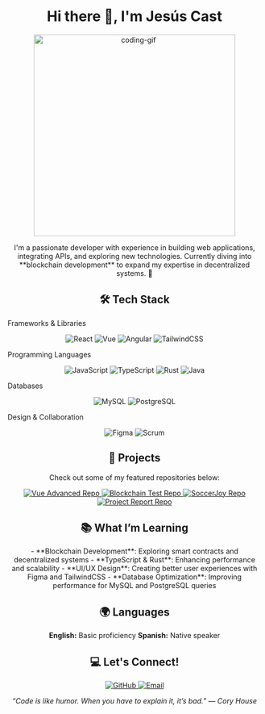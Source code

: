 <h1 align="center">Hi there 👋, I'm Jesús Cast</h1> <p align="center"> <img src="https://user-images.githubusercontent.com/74038190/225813708-98b745f2-7d22-48cf-9150-083f1b00d6c9.gif" alt="coding-gif" width="400"/> </p> <p align="center"> I'm a passionate developer with experience in building web applications, integrating APIs, and exploring new technologies. Currently diving into **blockchain development** to expand my expertise in decentralized systems. 🚀 </p>
<h2 align="center">🛠 Tech Stack</h2>
Frameworks & Libraries
<p align="center"> <img src="https://img.shields.io/badge/-React-61DAFB?logo=react&logoColor=white&style=for-the-badge" alt="React"/> <img src="https://img.shields.io/badge/-Vue-4FC08D?logo=vue.js&logoColor=white&style=for-the-badge" alt="Vue"/> <img src="https://img.shields.io/badge/-Angular-DD0031?logo=angular&logoColor=white&style=for-the-badge" alt="Angular"/> <img src="https://img.shields.io/badge/-TailwindCSS-06B6D4?logo=tailwindcss&logoColor=white&style=for-the-badge" alt="TailwindCSS"/> </p>
Programming Languages
<p align="center"> <img src="https://img.shields.io/badge/-JavaScript-F7DF1E?logo=javascript&logoColor=black&style=for-the-badge" alt="JavaScript"/> <img src="https://img.shields.io/badge/-TypeScript-3178C6?logo=typescript&logoColor=white&style=for-the-badge" alt="TypeScript"/> <img src="https://img.shields.io/badge/-Rust-000000?logo=rust&logoColor=white&style=for-the-badge" alt="Rust"/> <img src="https://img.shields.io/badge/-Java-007396?logo=java&logoColor=white&style=for-the-badge" alt="Java"/> </p>
Databases
<p align="center"> <img src="https://img.shields.io/badge/-MySQL-4479A1?logo=mysql&logoColor=white&style=for-the-badge" alt="MySQL"/> <img src="https://img.shields.io/badge/-PostgreSQL-336791?logo=postgresql&logoColor=white&style=for-the-badge" alt="PostgreSQL"/> </p>
Design & Collaboration
<p align="center"> <img src="https://img.shields.io/badge/-Figma-F24E1E?logo=figma&logoColor=white&style=for-the-badge" alt="Figma"/> <img src="https://img.shields.io/badge/-Scrum-6DB33F?logo=scrumalliance&logoColor=white&style=for-the-badge" alt="Scrum"/> </p>
<h2 align="center">🚀 Projects</h2> <p align="center"> Check out some of my featured repositories below: </p> <div align="center"> <a href="https://github.com/jesus-imanol/vue_advanced"> <img src="https://github-readme-stats.vercel.app/api/pin/?username=jesus-imanol&repo=vue_advanced&theme=radical" alt="Vue Advanced Repo"/> </a> <a href="https://github.com/jesus-imanol/Blockchain-complaint.git"> <img src="https://github-readme-stats.vercel.app/api/pin/?username=jesus-imanol&repo=Blockchain-complaint&theme=radical" alt="Blockchain Test Repo"/> </a> <a href="https://github.com/jesus-imanol/soccerjoy"> <img src="https://github-readme-stats.vercel.app/api/pin/?username=jesus-imanol&repo=soccerjoy&theme=radical" alt="SoccerJoy Repo"/> </a> <a href="https://github.com/jesus-imanol/frontend-el-primo-workshop.git"> <img src="https://github-readme-stats.vercel.app/api/pin/?username=jesus-imanol&repo=frontend-el-primo-workshop&theme=radical" alt="Project Report Repo"/> </a> </div>
<h2 align="center">📚 What I’m Learning</h2> <p align="center"> - **Blockchain Development**: Exploring smart contracts and decentralized systems - **TypeScript & Rust**: Enhancing performance and scalability - **UI/UX Design**: Creating better user experiences with Figma and TailwindCSS - **Database Optimization**: Improving performance for MySQL and PostgreSQL queries </p>
<h2 align="center">🌍 Languages</h2> <p align="center"> <strong>English:</strong> Basic proficiency <strong>Spanish:</strong> Native speaker </p>
<h2 align="center">💻 Let's Connect!</h2> <p align="center"> <a href="https://github.com/jesus-imanol"> <img src="https://img.shields.io/badge/-GitHub-181717?logo=github&logoColor=white&style=for-the-badge" alt="GitHub"/> </a> <a href="mailto:jesus.cast@example.com"> <img src="https://img.shields.io/badge/-Email-D14836?logo=gmail&logoColor=white&style=for-the-badge" alt="Email"/> </a> </p>
<p align="center"> <em>“Code is like humor. When you have to explain it, it’s bad.” — Cory House</em> </p>

